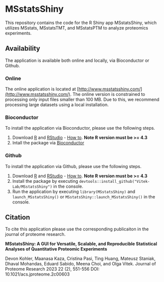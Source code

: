# MSstatsShiny

This repository contains the code for the R Shiny app MSstatsShiny, which 
utilizes MSstats, MSstatsTMT, and MSstatsPTM to analyze proteomics experiments.

## Availability

The application is available both online and locally, via Bioconductor or Github.

### Online

The online application is located at 
[http://www.msstatsshiny.com/](http://www.msstatsshiny.com/). The online version
is constrained to processing only input files smaller than 100 MB. Due to this, 
we recommend processing large datasets using a local installation.

### Bioconductor

To install the application via Bioconductor, please use the following steps.

1. Download [R](https://www.r-project.org/) and [RStudio](https://www.rstudio.com/products/rstudio/download/) - [How to](https://rstudio-education.github.io/hopr/starting.html). **Note R version must be >= 4.3**
2. Intall the package via [Bioconductor](https://bioconductor.org/packages/release/bioc/html/MSstatsShiny.html)

### Github

To install the application via Github, please use the following steps.

1. Download [R](https://www.r-project.org/) and [RStudio](https://www.rstudio.com/products/rstudio/download/) - [How to](https://rstudio-education.github.io/hopr/starting.html). **Note R version must be >= 4.3**
2. Install the package by executing `devtools::install_github("Vitek-Lab/MSstatsShiny")` in the console.
3. Run the application by executing `library(MSstatsShiny)` and `launch_MSstatsShiny()` or `MSstatsShiny::launch_MSstatsShiny()` in the console.

## Citation

To cite this application please use the corresponding publicaiton in the journal of proteome research.

**MSstatsShiny: A GUI for Versatile, Scalable, and Reproducible Statistical Analyses of Quantitative Proteomic Experiments**

Devon Kohler, Maanasa Kaza, Cristina Pasi, Ting Huang, Mateusz Staniak, Dhaval Mohandas, Eduard Sabido, Meena Choi, and Olga Vitek. 
Journal of Proteome Research 2023 22 (2), 551-556
DOI: 10.1021/acs.jproteome.2c00603


